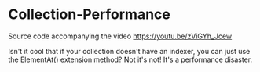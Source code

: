 # Collection-Performance
Source code accompanying the video https://youtu.be/zViGYh_Jcew

Isn't it cool that if your collection doesn't have an indexer, you can just use the ElementAt() extension method? Not it's not! It's a performance disaster.
